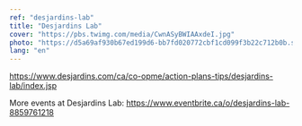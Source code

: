 ```yaml
---
ref: "desjardins-lab"
title: "Desjardins Lab"
cover: "https://pbs.twimg.com/media/CwnASyBWIAAxdeI.jpg"
photo: "https://d5a69af930b67ed199d6-bb7fd020772cbf1cd099f3b22c712b0b.ssl.cf2.rackcdn.com/fb9b20056e_1464183671532.jpg"
lang: "en"
---
```

https://www.desjardins.com/ca/co-opme/action-plans-tips/desjardins-lab/index.jsp

More events at Desjardins Lab: https://www.eventbrite.ca/o/desjardins-lab-8859761218
